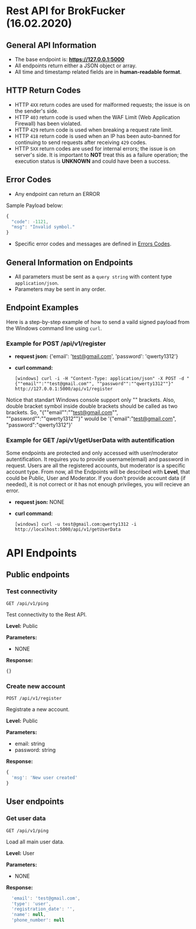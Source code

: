 # Rest API for BrokFucker (16.02.2020)

## General API Information
* The base endpoint is: **https://127.0.0.1:5000**
* All endpoints return either a JSON object or array.
* All time and timestamp related fields are in **human-readable format**.

## HTTP Return Codes

* HTTP `4XX` return codes are used for malformed requests;
  the issue is on the sender's side.
* HTTP `403` return code is used when the WAF Limit (Web Application Firewall) has been violated.
* HTTP `429` return code is used when breaking a request rate limit.
* HTTP `418` return code is used when an IP has been auto-banned for continuing to send requests after receiving `429` codes.
* HTTP `5XX` return codes are used for internal errors; the issue is on
  server's side.
  It is important to **NOT** treat this as a failure operation; the execution status is
  **UNKNOWN** and could have been a success.

## Error Codes
* Any endpoint can return an ERROR

Sample Payload below:
```javascript
{
  "code": -1121,
  "msg": "Invalid symbol."
}
```
* Specific error codes and messages are defined in [Errors Codes](./errors.md).

## General Information on Endpoints
* All parameters must be sent as a `query string` with content type `application/json`.
* Parameters may be sent in any order.

## Endpoint Examples
Here is a step-by-step example of how to send a vaild signed payload from the
Windows command line using `curl`.

### Example for POST /api/v1/register
* **request json:** {'email': 'test@gmail.com', 'password': 'qwerty1312'}

* **curl command:**

    ```
    [windows] curl -i -H "Content-Type: application/json" -X POST -d "{""email"":""test@gmail.com"", ""password"":""qwerty1312""}"  http://127.0.0.1:5000/api/v1/register
    ```

Notice that standart Windows console support only "" brackets.
Also, double bracket symbol inside double brackets should be called as two brackets.
So, "{""email"":""test@gmail.com"", ""password"":""qwerty1312""}" would be '{"email":"test@gmail.com", "password":"qwerty1312"}'

### Example for GET /api/v1/getUserData with autentification

Some endpoints are protected and only accessed with user/moderator autentification.
It requires you to provide username(email) and password in request.
Users are all the registered accounts, but moderator is a specific account type.
From now, all the Endpoints will be described with **Level**, that could be Public, User and Moderator.
If you don't provide account data (if needed), it is not correct or it has not enough privileges, you will recieve an error.

* **request json:** NONE

* **curl command:**

    ```
    [windows] curl -u test@gmail.com:qwerty1312 -i http://localhost:5000/api/v1/getUserData
    ```

# API Endpoints
## Public endpoints

### Test connectivity
```
GET /api/v1/ping
```
Test connectivity to the Rest API.

**Level:**
Public

**Parameters:**
* NONE

**Response:**
```javascript
{}
```

### Create new account
```
POST /api/v1/register
```
Registrate a new account.

**Level:**
Public

**Parameters:**
* email: string
* password: string

**Response:**
```javascript
{
  'msg': 'New user created'
}
```

## User endpoints

### Get user data
```
GET /api/v1/ping
```
Load all main user data.

**Level:**
User

**Parameters:**
* NONE

**Response:**
```javascript
  'email': 'test@gmail.com',
  'type': 'user',
  'registration_date': '',
  'name': null,
  'phone_number': null
```
